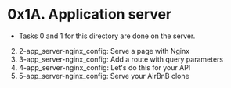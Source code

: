 # 0x1A. Application server

- Tasks 0 and 1 for this directory are done on the server.  

2. 2-app_server-nginx_config: Serve a page with Nginx
3. 3-app_server-nginx_config: Add a route with query parameters
4. 4-app_server-nginx_config: Let's do this for your API
5. 5-app_server-nginx_config: Serve your AirBnB clone